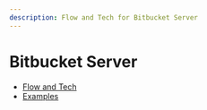 ```yaml
---
description: Flow and Tech for Bitbucket Server
---
```


# Bitbucket Server

* [Flow and Tech](bitbucket-server-flow-and-tech.md)
* [Examples](bitbucket-server-examples.md)
